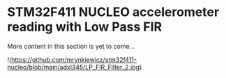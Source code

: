 
# STM32F411 NUCLEO accelerometer reading with Low Pass FIR

More content in this section is yet to come...

!(https://github.com/mrynkiewicz/stm32f411-nucleo/blob/main/adxl345/LP_FIR_Filter_2.jpg)